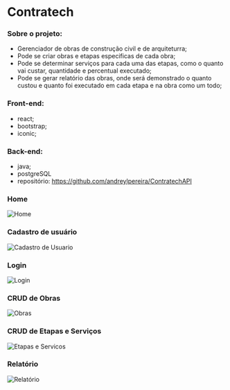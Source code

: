 # Contratech 

### Sobre o projeto:
- Gerenciador de obras de construção civil e de arquiteturra;
- Pode se criar obras e etapas especificas de cada obra;
- Pode se determinar serviços para cada uma das etapas, como o quanto vai custar, quantidade e percentual executado;
- Pode se gerar relatório das obras, onde será demonstrado o quanto custou e quanto foi executado em cada etapa e na obra como um todo;

### Front-end:
- react;
- bootstrap;
- iconic;

### Back-end:
- java;
- postgreSQL
- repositório: https://github.com/andreylpereira/ContratechAPI



###  Home
![Home](https://user-images.githubusercontent.com/62312260/142024113-04106df9-3871-40d9-a02a-31ab695a9208.jpg)

###  Cadastro de usuário
![Cadastro de Usuario](https://user-images.githubusercontent.com/62312260/142024132-36c05619-8a1a-4aef-9dad-e71f5bc86a6e.jpg)

### Login
![Login](https://user-images.githubusercontent.com/62312260/142024136-f43dff7d-1bfa-4c7b-816d-c852d0951b2b.jpg)

### CRUD de Obras
![Obras](https://user-images.githubusercontent.com/62312260/142025171-ef6f6fec-5f74-48ab-8938-f90f5084b329.jpg)

### CRUD de Etapas e Serviços
![Etapas e Servicos](https://user-images.githubusercontent.com/62312260/142025244-88dce318-9c23-4945-951c-f0bd44cbab37.jpg)

### Relatório
![Relatório](https://user-images.githubusercontent.com/62312260/142024165-b0e777f7-e9c6-4c3e-b05e-6062b1a45c3d.jpg)

